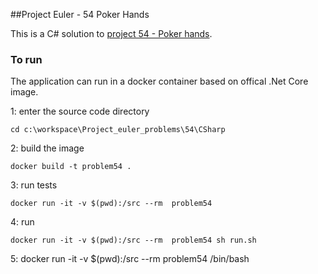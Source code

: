 ##Project Euler - 54 Poker Hands

This is a C# solution to [project 54 - Poker hands](https://projecteuler.net/problem=54). 

### To run
The application can run in a docker container based on offical .Net Core image.

1: enter the source code directory

    cd c:\workspace\Project_euler_problems\54\CSharp
    
2: build the image

    docker build -t problem54 .

3: run tests
   
    docker run -it -v $(pwd):/src --rm  problem54

4: run

    docker run -it -v $(pwd):/src --rm  problem54 sh run.sh
    
5: 
    docker run -it -v $(pwd):/src --rm  problem54 /bin/bash
